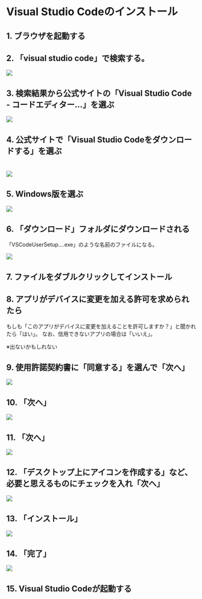 # ​​Visual Studio Codeのインストール

## 1. ブラウザを起動する

## 2. 「visual studio code」で検索する。

![](media.3/image9.png)

## 3. 検索結果から公式サイトの「Visual Studio Code - コードエディター...」を選ぶ

![](media.3/image7.png)

## 4. 公式サイトで「Visual Studio Codeをダウンロードする」を選ぶ

# ![](media.3/image8.png)

## 5. Windows版を選ぶ

![](media.3/image11.png)

## 6. 「ダウンロード」フォルダにダウンロードされる

「VSCodeUserSetup....exe」のような名前のファイルになる。

![](media.3/image1.png)

## 7. ファイルをダブルクリックしてインストール

## 8. アプリがデバイスに変更を加える許可を求められたら

もしも「このアプリがデバイスに変更を加えることを許可しますか？」と聞かれたら「はい」。
なお、信用できないアプリの場合は「いいえ」。

※出ないかもしれない

## 9. 使用許諾契約書に「同意する」を選んで「次へ」

![](media.3/image4.png)

## 10. 「次へ」

![](media.3/image10.png)

## 11. 「次へ」

![](media.3/image3.png)

## 12. 「デスクトップ上にアイコンを作成する」など、必要と思えるものにチェックを入れ「次へ」

![](media.3/image2.png)

## 13. 「インストール」

![](media.3/image5.png)

## 14. 「完了」

![](media.3/image6.png)

## 15. Visual Studio Codeが起動する
